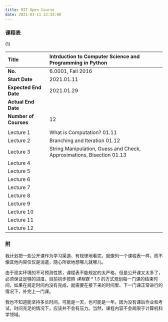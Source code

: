 ```yaml
---
title: MIT Open Course
date: 2021-01-11 22:33:08
---
```



### 课程表

(1)

|Title|Intrduction to Computer Science and Programming in Python|
|:-|:-|
|**No.**|6.0001, Fall 2016|
|**Start Date**|2021.01.11|
|**Expected End Date**|2021.01.29|
|**Actual End Date**||
|**Number of Courses**|12|
|||
|Lecture 1|What is Computation? <sd>01.11</sd>|
|Lecture 2|Branching and Iteration <sd>01.12</sd>|
|Lecture 3|String Manipulation, Guess and Check, Approximations, Bisection <sd>01.13</sd>|
|Lecture 4||
|Lecture 5||
|Lecture 6||
|Lecture 7||
|Lecture 8||
|Lecture 9||
|Lecture 10||
|Lecture 11||
|Lecture 12||


### 附

我计划把一些公开课作为学习渠道、有规律地看完，就像列一个课程表一样，而不像其他内容仅仅是消遣，随心所欲地想哪儿就哪儿。

由于现实环境的不可预测性质，课程表不能规定的太严格，但是公开课又太多了，必须保证足够的进度。目前初步按照 <i>课程数 * 1.5</i> 的方式规划每一门课的结束时间，如果在规定时间内没有完成，就需要在接下来的时间里、下一门课正常进行的情况下，补完上一门课。

我也不知道能坚持多长时间，可能是一天，也可能是一年。因为没有课后作业和考试，时间充足的情况下，应该并不会有压力。当然，课程内容不会局限于计算机科学领域。
